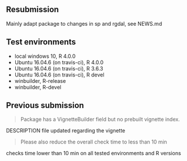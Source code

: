 

## Resubmission

Mainly adapt package to changes in sp and rgdal, see NEWS.md


## Test environments

* local windows 10, R 4.0.0
* Ubuntu 16.04.6 (on travis-ci), R 4.0.0
* Ubuntu 16.04.6 (on travis-ci), R 3.6.3
* Ubuntu 16.04.6 (on travis-ci), R devel
* winbuilder, R-release
* winbuilder, R-devel



## Previous submission

> Package has a VignetteBuilder field but no prebuilt vignette index.

DESCRIPTION file updated regarding the vignette

> Please also reduce the overall check time to less than 10 min

checks time lower than 10 min on all tested environments and R versions






